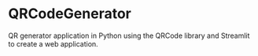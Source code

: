 # QRCodeGenerator
QR generator application in Python using the QRCode library and Streamlit to create a web application.
